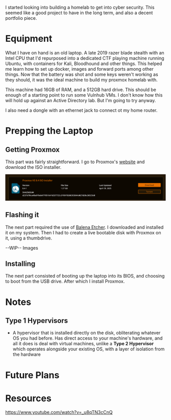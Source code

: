 I started looking into building a homelab to get into cyber security. This seemed like a good project to have in the long term, and also a decent portfolio piece.

# Equipment

What I have on hand is an old laptop. A late 2019 razer blade stealth with an Intel CPU that I'd repurposed into a dedicated CTF playing machine running Ubuntu, with containers for Kali, Bloodhound and other things. This helped me learn how to set up docker, images and forward ports among other things. Now that the battery was shot and some keys weren't working as they should, it was the ideal machine to build my proxmox homelab with.

This machine had 16GB of RAM, and a 512GB hard drive. This should be enough of a starting point to run some Vulnhub VMs. I don't know how this will hold up against an Active Directory lab. But I'm going to try anyway.

I also need a dongle with an ethernet jack to connect ot my home router.

# Prepping the Laptop

## Getting Proxmox

This part was fairly straightforward. I go to Proxmox's [website](https://www.proxmox.com/en/downloads) and download the ISO installer.

![](assets/Pasted%20image%2020250713155320.png)

## Flashing it

The next part required the use of [Balena Etcher](https://etcher.balena.io/). I downloaded and installed it on my system. Then I had to create a live bootable disk with Proxmox on it, using a thumbdrive. 

--WIP-- 
Images
## Installing

The next part consisted of booting up the laptop into its BIOS, and choosing to boot from the USB drive. After which I install Proxmox.

# Notes

## Type 1 Hypervisors

- A hypervisor that is installed directly on the disk, obliterating whatever OS you had before. Has direct access to your machine's hardware, and all it does is deal with virtual machines, unlike a **Type 2 Hypervisor** which operates alongside your existing OS, with a layer of isolation from the hardware

# Future Plans

# Resources

https://www.youtube.com/watch?v=_u8qTN3cCnQ